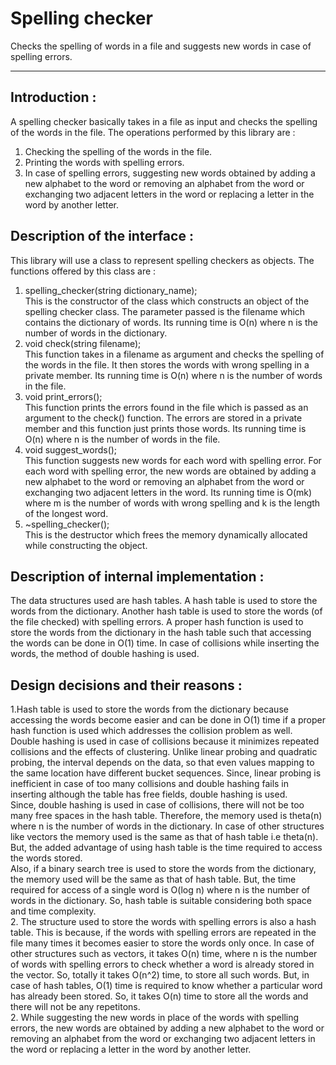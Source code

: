 Spelling checker  
===============  

Checks the spelling of words in a file and suggests new words in case of spelling errors.  

---  

Introduction :  
-------------  
A spelling checker basically takes in a file as input and checks the spelling of the words in the file. The operations performed by this library are :  
1. Checking the spelling of the words in the file.  
2. Printing the words with spelling errors.  
3. In case of spelling errors, suggesting new words obtained by adding a new alphabet to the word or removing an alphabet from the word or exchanging two adjacent letters in the word or replacing a letter in the word by another letter.  

Description of the interface :  
-----------------------------  
This library will use a class to represent spelling checkers as objects. The functions offered by this class are :  
  1. spelling_checker(string dictionary_name);  
  This is the constructor of the class which constructs an object of the spelling checker class. The parameter passed is the filename which contains the dictionary of words. Its running time is O(n) where n is the number of words in the dictionary.  
  2. void check(string filename);  
  This function takes in a filename as argument and checks the spelling of the words in the file. It then stores the words with wrong spelling in a private member. Its running time is O(n) where n is the number of words in the file.  
  3. void print_errors();  
  This function prints the errors found in the file which is passed as an argument to the check() function. The errors are stored in a private member and this function just prints those words. Its running time is O(n) where n is the number of words in the file.  
  4. void suggest_words();  
  This function suggests new words for each word with spelling error. For each word with spelling error, the new words are obtained by adding a new alphabet to the word or removing an alphabet from the word or exchanging two adjacent letters in the word. Its running time is O(mk) where m is the number of words with wrong spelling and k is the length of the longest word.  
  5. ~spelling_checker();  
  This is the destructor which frees the memory dynamically allocated while constructing the object.  

Description of internal implementation :  
----------------------------------------  
The data structures used are hash tables. A hash table is used to store the words from the dictionary. Another hash table is used to store the words (of the file checked) with spelling errors. A proper hash function is used to store the words from the dictionary in the hash table such that accessing the words can be done in O(1) time. In case of collisions while inserting the words, the method of double hashing is used.  

Design decisions and their reasons :   
------------------------------------   
1.Hash table is used to store the words from the dictionary because accessing the words become easier and can be done in O(1) time if a proper hash function is used which addresses the collision problem as well.  
Double hashing is used in case of collisions because it minimizes repeated collisions and the effects of clustering. Unlike linear probing and quadratic probing, the interval depends on the data, so that even values mapping to the same location have different bucket sequences. Since, linear probing is inefficient in case of too many collisions and double hashing fails in inserting although the table has free fields, double hashing is used.  
Since, double hashing is used in case of collisions, there will not be too many free spaces in the hash table. Therefore, the memory used is theta(n) where n is the number of words in the dictionary. In case of other structures like vectors the memory used is the same as that of hash table i.e theta(n). But, the added advantage of using hash table is the time required to access the words stored.  
Also, if a binary search tree is used to store the words from the dictionary, the memory used will be the same as that of hash table. But, the time required for access of a single word is O(log n) where n is the number of words in the dictionary. So, hash table is suitable considering both space and time complexity.  
2. The structure used to store the words with spelling errors is also a hash table. This is because, if the words with spelling errors are repeated in the file many times it becomes easier to store the words only once. In case of other structures such as vectors, it takes O(n) time, where n is the number of words with spelling errors to check whether a word is already stored in the vector. So, totally it takes O(n^2) time, to store all such words. But, in case of hash tables, O(1) time is required to know whether a particular word has already been stored. So, it takes O(n) time to store all the words and there will not be any repetitons.   
2. While suggesting the new words in place of the words with spelling errors, the new words are obtained by adding a new alphabet to the word or removing an alphabet from the word or exchanging two adjacent letters in the word or replacing a letter in the word by another letter.  